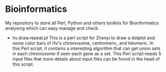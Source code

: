 # Bioinformatics
My repository to store all Perl, Python and others toolkits for Bioinformatics analysing which can easy manage and check.

* hv.draw.repeat.pl
  This is a perl script for Zhenyi to draw a dotplot and some color bars of Hv's chromosome, centromeric, and telomeric. In this Perl script, it contains a interesting algorithm that can get union sets in each chromosome if seen each gene as a set. This Perl script needs 5 input files that more details about input files can be found in the head of this script.